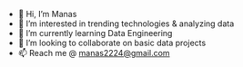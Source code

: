 - 👋 Hi, I’m Manas
- 👀 I’m interested in trending technologies & analyzing data
- 🌱 I’m currently learning Data Engineering
- 💞️ I’m looking to collaborate on basic data projects
- 📫 Reach me @ manas2224@gmail.com

<!---
manas1230/manas1230 is a ✨ special ✨ repository because its `README.md` (this file) appears on your GitHub profile.
You can click the Preview link to take a look at your changes.
--->
